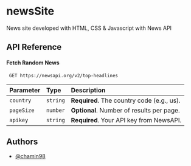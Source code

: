 
# newsSite

News site developed with HTML, CSS & Javascript with News API




## API Reference

#### Fetch Random News

```http
 GET https://newsapi.org/v2/top-headlines
```

| Parameter | Type     | Description                                |
| :-------- | :------- | :----------------------------------------- |
| `country` | `string` | **Required**. The country code (e.g., us). |
| `pageSize`| `number` | **Optional**. Number of results per page.  |
| `apikey`  | `string` | **Required**. Your API key from NewsAPI.   |



## Authors

- [@chamin98](https://github.com/chamin98)

